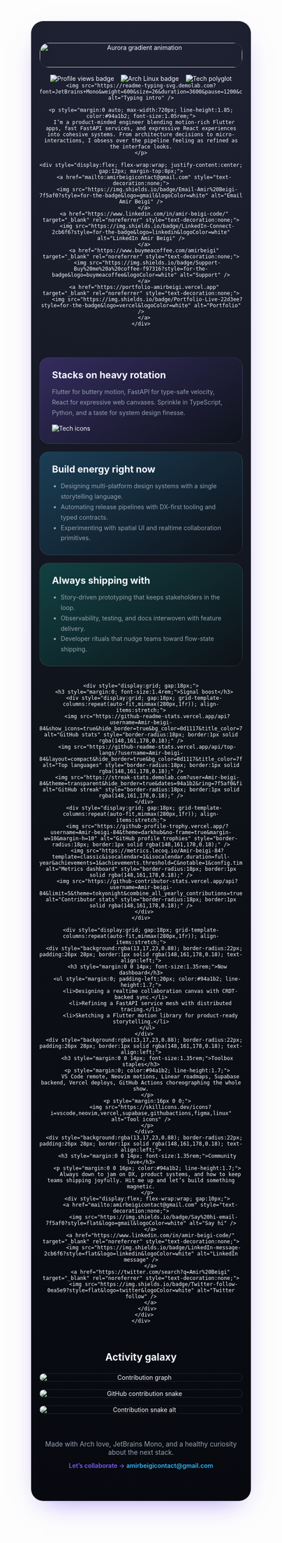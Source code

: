 <article align="center" style="font-family:'Inter',sans-serif; color:#f8f9ff; background:radial-gradient(circle at top,#1f2233 0%,#0d1117 55%,#07090f 100%); padding:48px 18px 72px; border-radius:28px; border:1px solid rgba(148,161,178,0.15); box-shadow:0 24px 60px -30px rgba(127,90,240,0.75); max-width:1080px; margin:32px auto;">

  <header style="display:grid; gap:22px;">
    <div style="display:flex; flex-wrap:wrap; align-items:center; justify-content:center; gap:16px;">
      <img src="https://raw.githubusercontent.com/Anmol-Baranwal/Awesome-README-Templates/main/Assets/Gif/aurora.gif" alt="Aurora gradient animation" style="width:100%; max-width:920px; border-radius:22px; border:1px solid rgba(148,161,178,0.18);" />
      <img src="https://komarev.com/ghpvc/?username=Amir-beigi-84&label=Profile+views&color=7f5af0&style=for-the-badge" alt="Profile views badge" />
      <img src="https://img.shields.io/badge/Arch%20Linux-1793D1?style=for-the-badge&logo=archlinux&logoColor=white" alt="Arch Linux badge" />
      <img src="https://img.shields.io/badge/Polyglot-React%20%E2%80%A2%20Flutter%20%E2%80%A2%20FastAPI-2cb6f6?style=for-the-badge" alt="Tech polyglot" />
    </div>

    <img src="https://readme-typing-svg.demolab.com?font=JetBrains+Mono&weight=600&size=26&duration=3600&pause=1200&color=7F5AF0&center=true&vCenter=true&width=720&lines=Hey%2C+I'm+Amir.;I+design+joyful+dev+experiences.;Flutter+%2B+FastAPI+%2B+React+in+flow.;Forever+curious+about+every+stack." alt="Typing intro" />

    <p style="margin:0 auto; max-width:720px; line-height:1.85; color:#94a1b2; font-size:1.05rem;">
      I’m a product-minded engineer blending motion-rich Flutter apps, fast FastAPI services, and expressive React experiences into cohesive systems. From architecture decisions to micro-interactions, I obsess over the pipeline feeling as refined as the interface looks.
    </p>

    <div style="display:flex; flex-wrap:wrap; justify-content:center; gap:12px; margin-top:8px;">
      <a href="mailto:amirbeigicontact@gmail.com" style="text-decoration:none;">
        <img src="https://img.shields.io/badge/Email-Amir%20Beigi-7f5af0?style=for-the-badge&logo=gmail&logoColor=white" alt="Email Amir Beigi" />
      </a>
      <a href="https://www.linkedin.com/in/amir-beigi-code/" target="_blank" rel="noreferrer" style="text-decoration:none;">
        <img src="https://img.shields.io/badge/LinkedIn-Connect-2cb6f6?style=for-the-badge&logo=linkedin&logoColor=white" alt="LinkedIn Amir Beigi" />
      </a>
      <a href="https://www.buymeacoffee.com/amirbeigi" target="_blank" rel="noreferrer" style="text-decoration:none;">
        <img src="https://img.shields.io/badge/Support-Buy%20me%20a%20coffee-f97316?style=for-the-badge&logo=buymeacoffee&logoColor=white" alt="Support" />
      </a>
      <a href="https://portfolio-amirbeigi.vercel.app" target="_blank" rel="noreferrer" style="text-decoration:none;">
        <img src="https://img.shields.io/badge/Portfolio-Live-22d3ee?style=for-the-badge&logo=vercel&logoColor=white" alt="Portfolio" />
      </a>
    </div>
  </header>

  <section style="margin-top:48px; display:grid; gap:24px;">
    <div style="display:grid; gap:18px; grid-template-columns:repeat(auto-fit,minmax(240px,1fr)); align-items:stretch;">
      <div style="background:linear-gradient(145deg,rgba(127,90,240,0.28),rgba(13,17,23,0.7)); border-radius:22px; padding:26px 28px; border:1px solid rgba(148,161,178,0.18); text-align:left;">
        <h3 style="margin:0 0 14px; font-size:1.35rem;">Stacks on heavy rotation</h3>
        <p style="margin:0 0 16px; color:#94a1b2; line-height:1.7;">
          Flutter for buttery motion, FastAPI for type-safe velocity, React for expressive web canvases. Sprinkle in TypeScript, Python, and a taste for system design finesse.
        </p>
        <img src="https://skillicons.dev/icons?i=flutter,fastapi,react,ts,python,dart,postgres,docker,redis" alt="Tech icons" />
      </div>
      <div style="background:linear-gradient(145deg,rgba(44,182,246,0.24),rgba(13,17,23,0.7)); border-radius:22px; padding:26px 28px; border:1px solid rgba(148,161,178,0.18); text-align:left;">
        <h3 style="margin:0 0 14px; font-size:1.35rem;">Build energy right now</h3>
        <ul style="margin:0; padding-left:20px; color:#94a1b2; line-height:1.7;">
          <li>Designing multi-platform design systems with a single storytelling language.</li>
          <li>Automating release pipelines with DX-first tooling and typed contracts.</li>
          <li>Experimenting with spatial UI and realtime collaboration primitives.</li>
        </ul>
      </div>
      <div style="background:linear-gradient(145deg,rgba(15,217,189,0.22),rgba(13,17,23,0.7)); border-radius:22px; padding:26px 28px; border:1px solid rgba(148,161,178,0.18); text-align:left;">
        <h3 style="margin:0 0 14px; font-size:1.35rem;">Always shipping with</h3>
        <ul style="margin:0; padding-left:20px; color:#94a1b2; line-height:1.7;">
          <li>Story-driven prototyping that keeps stakeholders in the loop.</li>
          <li>Observability, testing, and docs interwoven with feature delivery.</li>
          <li>Developer rituals that nudge teams toward flow-state shipping.</li>
        </ul>
      </div>
    </div>

    <div style="display:grid; gap:18px;">
      <h3 style="margin:0; font-size:1.4rem;">Signal boost</h3>
      <div style="display:grid; gap:18px; grid-template-columns:repeat(auto-fit,minmax(280px,1fr)); align-items:stretch;">
        <img src="https://github-readme-stats.vercel.app/api?username=Amir-beigi-84&show_icons=true&hide_border=true&bg_color=0d1117&title_color=7f5af0&text_color=ccd6f6&icon_color=2cb6f6" alt="GitHub stats" style="border-radius:18px; border:1px solid rgba(148,161,178,0.18);" />
        <img src="https://github-readme-stats.vercel.app/api/top-langs/?username=Amir-beigi-84&layout=compact&hide_border=true&bg_color=0d1117&title_color=7f5af0&text_color=ccd6f6" alt="Top languages" style="border-radius:18px; border:1px solid rgba(148,161,178,0.18);" />
        <img src="https://streak-stats.demolab.com?user=Amir-beigi-84&theme=transparent&hide_border=true&dates=94a1b2&ring=7f5af0&fire=2cb6f6&currStreakLabel=f8f9ff" alt="GitHub streak" style="border-radius:18px; border:1px solid rgba(148,161,178,0.18);" />
      </div>
      <div style="display:grid; gap:18px; grid-template-columns:repeat(auto-fit,minmax(280px,1fr)); align-items:stretch;">
        <img src="https://github-profile-trophy.vercel.app/?username=Amir-beigi-84&theme=darkhub&no-frame=true&margin-w=10&margin-h=10" alt="GitHub profile trophies" style="border-radius:18px; border:1px solid rgba(148,161,178,0.18);" />
        <img src="https://metrics.lecoq.io/Amir-beigi-84?template=classic&isocalendar=1&isocalendar.duration=full-year&achievements=1&achievements.threshold=C&notable=1&config.timezone=Asia%2FTehran" alt="Metrics dashboard" style="border-radius:18px; border:1px solid rgba(148,161,178,0.18);" />
        <img src="https://github-contributor-stats.vercel.app/api?username=Amir-beigi-84&limit=5&theme=tokyonight&combine_all_yearly_contributions=true" alt="Contributor stats" style="border-radius:18px; border:1px solid rgba(148,161,178,0.18);" />
      </div>
    </div>

    <div style="display:grid; gap:18px; grid-template-columns:repeat(auto-fit,minmax(280px,1fr)); align-items:stretch;">
      <div style="background:rgba(13,17,23,0.88); border-radius:22px; padding:26px 28px; border:1px solid rgba(148,161,178,0.18); text-align:left;">
        <h3 style="margin:0 0 14px; font-size:1.35rem;">Now dashboard</h3>
        <ul style="margin:0; padding-left:20px; color:#94a1b2; line-height:1.7;">
          <li>Designing a realtime collaboration canvas with CRDT-backed sync.</li>
          <li>Refining a FastAPI service mesh with distributed tracing.</li>
          <li>Sketching a Flutter motion library for product-ready storytelling.</li>
        </ul>
      </div>
      <div style="background:rgba(13,17,23,0.88); border-radius:22px; padding:26px 28px; border:1px solid rgba(148,161,178,0.18); text-align:left;">
        <h3 style="margin:0 0 14px; font-size:1.35rem;">Toolbox staples</h3>
        <p style="margin:0; color:#94a1b2; line-height:1.7;">
          VS Code remote, Neovim motions, Linear roadmaps, Supabase backend, Vercel deploys, GitHub Actions choreographing the whole show.
        </p>
        <p style="margin:16px 0 0;">
          <img src="https://skillicons.dev/icons?i=vscode,neovim,vercel,supabase,githubactions,figma,linux" alt="Tool icons" />
        </p>
      </div>
      <div style="background:rgba(13,17,23,0.88); border-radius:22px; padding:26px 28px; border:1px solid rgba(148,161,178,0.18); text-align:left;">
        <h3 style="margin:0 0 14px; font-size:1.35rem;">Community love</h3>
        <p style="margin:0 0 16px; color:#94a1b2; line-height:1.7;">
          Always down to jam on DX, product systems, and how to keep teams shipping joyfully. Hit me up and let’s build something magnetic.
        </p>
        <div style="display:flex; flex-wrap:wrap; gap:10px;">
          <a href="mailto:amirbeigicontact@gmail.com" style="text-decoration:none;">
            <img src="https://img.shields.io/badge/Say%20hi-email-7f5af0?style=flat&logo=gmail&logoColor=white" alt="Say hi" />
          </a>
          <a href="https://www.linkedin.com/in/amir-beigi-code/" target="_blank" rel="noreferrer" style="text-decoration:none;">
            <img src="https://img.shields.io/badge/LinkedIn-message-2cb6f6?style=flat&logo=linkedin&logoColor=white" alt="LinkedIn message" />
          </a>
          <a href="https://twitter.com/search?q=Amir%20Beigi" target="_blank" rel="noreferrer" style="text-decoration:none;">
            <img src="https://img.shields.io/badge/Twitter-follow-0ea5e9?style=flat&logo=twitter&logoColor=white" alt="Twitter follow" />
          </a>
        </div>
      </div>
    </div>
  </section>

  <section style="margin-top:48px; display:grid; gap:24px;">
    <h3 style="margin:0; font-size:1.4rem;">Activity galaxy</h3>
    <div style="display:grid; gap:18px;">
      <img src="https://github-readme-activity-graph.vercel.app/graph?username=Amir-beigi-84&bg_color=0d1117&color=7f5af0&line=2cb6f6&point=f8f9ff&area=true&hide_border=true" alt="Contribution graph" style="border-radius:18px; border:1px solid rgba(148,161,178,0.18);" />
      <img src="https://raw.githubusercontent.com/Platane/snk/output/github-contribution-grid-snake-dark.svg" alt="GitHub contribution snake" style="border-radius:18px; border:1px solid rgba(148,161,178,0.18);" />
      <img src="https://github.com/ashutosh00710/github-readme-activity-graph/raw/output/github-contribution-grid-snake.svg" alt="Contribution snake alt" style="border-radius:18px; border:1px solid rgba(148,161,178,0.18);" />
    </div>
  </section>

  <footer style="margin-top:60px; display:grid; gap:12px;">
    <p style="margin:0; color:#94a1b2; font-size:0.95rem;">Made with Arch love, JetBrains Mono, and a healthy curiosity about the next stack.</p>
    <p style="margin:0; color:#7f5af0; font-weight:600;">Let’s collaborate → <a href="mailto:amirbeigicontact@gmail.com" style="color:#2cb6f6; text-decoration:none;">amirbeigicontact@gmail.com</a></p>
  </footer>

</article>
